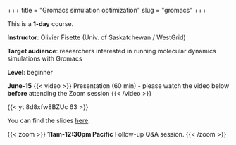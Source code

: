 +++
title = "Gromacs simulation optimization"
slug = "gromacs"
+++

This is a **1-day** course.

**Instructor**: Olivier Fisette (Univ. of Saskatchewan / WestGrid)

<!-- **Course plan**: -->

**Target audience**: researchers interested in running molecular dynamics simulations with Gromacs

**Level**: beginner

<!-- **Prerequisites**:  -->

<!-- **Software**: All attendees will need a remote secure shell (SSH) client installed on their computer in -->
<!-- order to participate in the course exercises. On Windows we recommend -->
<!-- [the free Home Edition of MobaXterm](https://mobaxterm.mobatek.net/download.html). On Mac and Linux -->
<!-- computers SSH is usually pre-installed (try typing `ssh` in a terminal to make sure it is there). -->

**June-15**
{{< video >}}
Presentation (60 min) - please watch the video below <b>before</b> attending the Zoom session
{{< /video >}}<br>

{{< yt 8d8xfw8BZUc 63 >}}<br>

You can find the slides [here](../gromacs-slides.pdf).

{{< zoom >}}
<b>11am-12:30pm Pacific</b> Follow-up Q&A session.
{{< /zoom >}}

